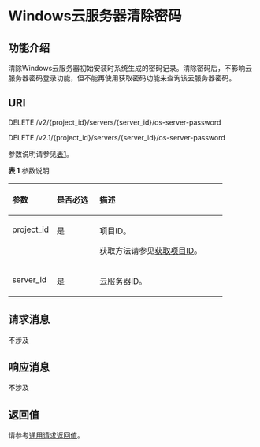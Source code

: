 # Windows云服务器清除密码<a name="ZH-CN_TOPIC_0031176554"></a>

## 功能介绍<a name="section57769674"></a>

清除Windows云服务器初始安装时系统生成的密码记录。清除密码后，不影响云服务器密码登录功能，但不能再使用获取密码功能来查询该云服务器密码。

## URI<a name="section50165025"></a>

DELETE /v2/\{project\_id\}/servers/\{server\_id\}/os-server-password

DELETE /v2.1/\{project\_id\}/servers/\{server\_id\}/os-server-password

参数说明请参见[表1](#table46110007)。

**表 1**  参数说明

<a name="table46110007"></a>
<table><thead align="left"><tr id="row14148614"><th class="cellrowborder" valign="top" width="20.74%" id="mcps1.2.4.1.1"><p id="p5187119"><a name="p5187119"></a><a name="p5187119"></a>参数</p>
</th>
<th class="cellrowborder" valign="top" width="19.99%" id="mcps1.2.4.1.2"><p id="p17503500"><a name="p17503500"></a><a name="p17503500"></a>是否必选</p>
</th>
<th class="cellrowborder" valign="top" width="59.27%" id="mcps1.2.4.1.3"><p id="p8497414"><a name="p8497414"></a><a name="p8497414"></a>描述</p>
</th>
</tr>
</thead>
<tbody><tr id="row17201924"><td class="cellrowborder" valign="top" width="20.74%" headers="mcps1.2.4.1.1 "><p id="p51178607"><a name="p51178607"></a><a name="p51178607"></a>project_id</p>
</td>
<td class="cellrowborder" valign="top" width="19.99%" headers="mcps1.2.4.1.2 "><p id="p51826478"><a name="p51826478"></a><a name="p51826478"></a>是</p>
</td>
<td class="cellrowborder" valign="top" width="59.27%" headers="mcps1.2.4.1.3 "><p id="p37593705"><a name="p37593705"></a><a name="p37593705"></a>项目ID。</p>
<p id="p1180512217438"><a name="p1180512217438"></a><a name="p1180512217438"></a>获取方法请参见<a href="获取项目ID.md">获取项目ID</a>。</p>
</td>
</tr>
<tr id="row615338831654"><td class="cellrowborder" valign="top" width="20.74%" headers="mcps1.2.4.1.1 "><p id="p519996316521"><a name="p519996316521"></a><a name="p519996316521"></a>server_id</p>
</td>
<td class="cellrowborder" valign="top" width="19.99%" headers="mcps1.2.4.1.2 "><p id="p5588153816521"><a name="p5588153816521"></a><a name="p5588153816521"></a>是</p>
</td>
<td class="cellrowborder" valign="top" width="59.27%" headers="mcps1.2.4.1.3 "><p id="p1719074216521"><a name="p1719074216521"></a><a name="p1719074216521"></a>云服务器ID。</p>
</td>
</tr>
</tbody>
</table>

## 请求消息<a name="section48832041"></a>

不涉及

## 响应消息<a name="section1927776"></a>

不涉及

## 返回值<a name="section17349988"></a>

请参考[通用请求返回值](通用请求返回值.md)。


